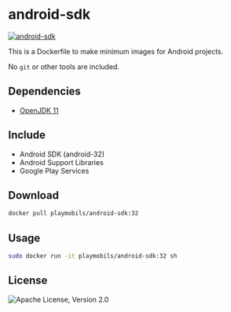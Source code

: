 # android-sdk

[![android-sdk](http://dockeri.co/image/playmobils/android-sdk)](https://hub.docker.com/r/playmobils/android-sdk)


This is a Dockerfile to make minimum images for Android projects.

No `git` or other tools are included.

## Dependencies
* [OpenJDK 11](https://hub.docker.com/_/openjdk)

## Include
* Android SDK (android-32)
* Android Support Libraries
* Google Play Services

## Download
```bash
docker pull playmobils/android-sdk:32
```

## Usage
```bash
sudo docker run -it playmobils/android-sdk:32 sh
```

## License
![Apache License, Version 2.0](https://img.shields.io/badge/License-Apache%202.0-blue.svg)
